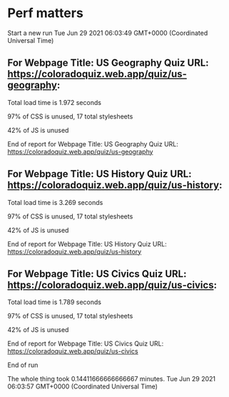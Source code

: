 # Perf matters


Start a new run
Tue Jun 29 2021 06:03:49 GMT+0000 (Coordinated Universal Time)








## For Webpage Title: US Geography Quiz URL: https://coloradoquiz.web.app/quiz/us-geography: 


Total load time is 1.972 seconds


97% of CSS is unused, 17 total stylesheets


42% of JS is unused


End of report for Webpage Title: US Geography Quiz URL: https://coloradoquiz.web.app/quiz/us-geography




## For Webpage Title: US History Quiz URL: https://coloradoquiz.web.app/quiz/us-history: 


Total load time is 3.269 seconds


97% of CSS is unused, 17 total stylesheets


42% of JS is unused


End of report for Webpage Title: US History Quiz URL: https://coloradoquiz.web.app/quiz/us-history




## For Webpage Title: US Civics Quiz URL: https://coloradoquiz.web.app/quiz/us-civics: 


Total load time is 1.789 seconds


97% of CSS is unused, 17 total stylesheets


42% of JS is unused


End of report for Webpage Title: US Civics Quiz URL: https://coloradoquiz.web.app/quiz/us-civics


End of run


The whole thing took 0.14411666666666667 minutes.
Tue Jun 29 2021 06:03:57 GMT+0000 (Coordinated Universal Time)




